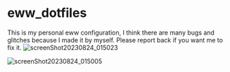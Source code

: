 # eww_dotfiles
This is my personal eww configuration, I think there are many bugs and glitches because I made it by myself. Please report back if you want me to fix it.
![screenShot20230824_015023](https://github.com/Tail-R/eww_dotfiles/assets/132870183/3d66728c-b24c-4860-9542-49bde0c8b5c4)

![screenShot20230824_015005](https://github.com/Tail-R/eww_dotfiles/assets/132870183/4adc83e2-273e-4f56-a556-e47097adc813)


